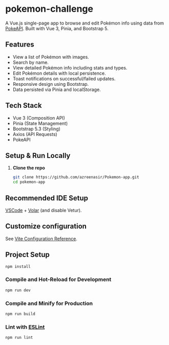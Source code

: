 # pokemon-challenge

A Vue.js single-page app to browse and edit Pokémon info using data from [PokeAPI](https://pokeapi.co/). Built with Vue 3, Pinia, and Bootstrap 5.

## Features

- View a list of Pokémon with images.
- Search by name.
- View detailed Pokémon info including stats and types.
- Edit Pokémon details with local persistence.
- Toast notifications on successful/failed updates.
- Responsive design using Bootstrap.
- Data persisted via Pinia and localStorage.

## Tech Stack

- Vue 3 (Composition API)
- Pinia (State Management)
- Bootstrap 5.3 (Styling)
- Axios (API Requests)
- PokeAPI

## Setup & Run Locally

1. **Clone the repo**
   ```bash
   git clone https://github.com/azreenasir/Pokemon-app.git
   cd pokemon-app
   ```

## Recommended IDE Setup

[VSCode](https://code.visualstudio.com/) + [Volar](https://marketplace.visualstudio.com/items?itemName=Vue.volar) (and disable Vetur).

## Customize configuration

See [Vite Configuration Reference](https://vite.dev/config/).

## Project Setup

```sh
npm install
```

### Compile and Hot-Reload for Development

```sh
npm run dev
```

### Compile and Minify for Production

```sh
npm run build
```

### Lint with [ESLint](https://eslint.org/)

```sh
npm run lint
```
